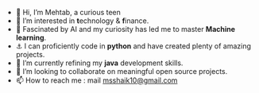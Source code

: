 - 👋 Hi, I’m Mehtab, a curious teen
- 👀 I’m interested in **t**echnology & **f**inance.
- :snake: Fascinated by AI and my curiosity has led me to master **Machine learning**.
- :anchor: I can proficiently code in **python** and have created plenty of amazing projects.
- 🌱 I’m currently refining my **java** development skills.
- 💞️ I’m looking to collaborate on meaningful open source projects.
- 📫 How to reach me : mail msshaik10@gmail.com

<!---
MehtabShaik10/MehtabShaik10 is a ✨ special ✨ repository because its `README.md` (this file) appears on your GitHub profile.
You can click the Preview link to take a look at your changes.
--->
